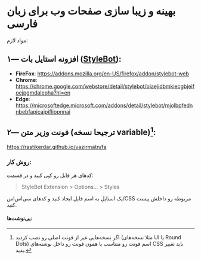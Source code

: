 # بهینه و زیبا سازی صفحات وب برای زبان فارسی

مواد لازم:

## ۱— افزونه استایل بات ([StyleBot](https://stylebot.dev)):

- **FireFox**: https://addons.mozilla.org/en-US/firefox/addon/stylebot-web
- **Chrome**: https://chrome.google.com/webstore/detail/stylebot/oiaejidbmkiecgbjeifoejpgmdaleoha?hl=en
- **Edge**: https://microsoftedge.microsoft.com/addons/detail/stylebot/mjolbpfednnbebfapicajpifliopnnai



## ۲— فونت وزیر متن (ترجیحا نسخه variable)[^1]:

https://rastikerdar.github.io/vazirmatn/fa

### روش کار:

کدهای هر فایل رو کپی کنید و در قسمت:

> StyleBot Extension > Options... > Styles

یک استایل به اسم فایل ایجاد کنید و کدهای سی‌اس‌اس/CSS مربوطه رو داخلش پیست کنید.


#### پی‌نوشت‌ها:
[^1]: اگر نسخه‌هایی غیر از فونت اصلی رو نصب کردید (مثلا نسخه‌های UI یا Round Dots) اسم فونت رو متناسب با همون فونت رو داخل نوشته‌های CSS باید تغییر بدید.
